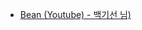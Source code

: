 - [Bean (Youtube) - 백기선 님)](https://www.youtube.com/watch?v=qaIQfl0ob84&list=PLfI752FpVCS8_5t29DWnsrL9NudvKDAKY&index=7)